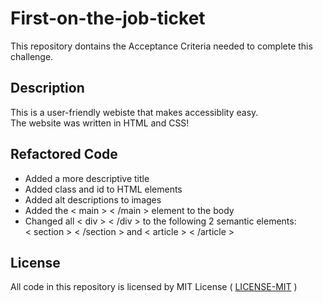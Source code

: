 # First-on-the-job-ticket

This repository dontains the Acceptance Criteria needed to complete this challenge.

## Description

This is a user-friendly webiste that makes accessiblity easy.<br>
The website was written in HTML and CSS!

## Refactored Code
<ul>
  <li>Added a more descriptive title<br></li>
  <li>Added class and id to HTML elements<br></li>
  <li>Added alt descriptions to images<br></li>
  <li>Added the < main > < /main > element to the body<br></li>
  <li>Changed all < div > < /div > to the following 2 semantic elements:<br></li>
    < section > < /section > and < article > < /article >
 </ul>

## License

All code in this repository is licensed by MIT License ( <a href="https://github.com/FrankM89/First-on-the-job-ticket/blob/main/LICENSE">LICENSE-MIT</a> )


